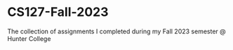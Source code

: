 # CS127-Fall-2023
The collection of assignments I completed during my Fall 2023 semester @ Hunter College
